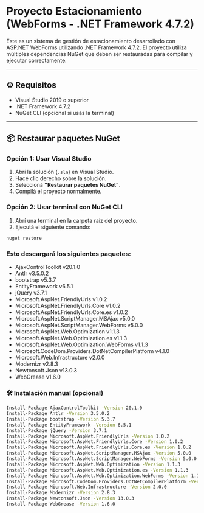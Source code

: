 # Proyecto Estacionamiento (WebForms - .NET Framework 4.7.2)

Este es un sistema de gestión de estacionamiento desarrollado con ASP.NET WebForms utilizando .NET Framework 4.7.2. El proyecto utiliza múltiples dependencias NuGet que deben ser restauradas para compilar y ejecutar correctamente.

---

## ⚙️ Requisitos

- Visual Studio 2019 o superior
- .NET Framework 4.7.2
- NuGet CLI (opcional si usás la terminal)

---

## 📦 Restaurar paquetes NuGet

### Opción 1: Usar Visual Studio
1. Abrí la solución (`.sln`) en Visual Studio.
2. Hacé clic derecho sobre la solución.
3. Seleccioná **"Restaurar paquetes NuGet"**.
4. Compilá el proyecto normalmente.

### Opción 2: Usar terminal con NuGet CLI
1. Abrí una terminal en la carpeta raíz del proyecto.
2. Ejecutá el siguiente comando:

```bash
nuget restore
```

### Esto descargará los siguientes paquetes:

- AjaxControlToolkit v20.1.0
- Antlr v3.5.0.2
- bootstrap v5.3.7
- EntityFramework v6.5.1
- jQuery v3.7.1
- Microsoft.AspNet.FriendlyUrls v1.0.2
- Microsoft.AspNet.FriendlyUrls.Core v1.0.2
- Microsoft.AspNet.FriendlyUrls.Core.es v1.0.2
- Microsoft.AspNet.ScriptManager.MSAjax v5.0.0
- Microsoft.AspNet.ScriptManager.WebForms v5.0.0
- Microsoft.AspNet.Web.Optimization v1.1.3
- Microsoft.AspNet.Web.Optimization.es v1.1.3
- Microsoft.AspNet.Web.Optimization.WebForms v1.1.3
- Microsoft.CodeDom.Providers.DotNetCompilerPlatform v4.1.0
- Microsoft.Web.Infrastructure v2.0.0
- Modernizr v2.8.3
- Newtonsoft.Json v13.0.3
- WebGrease v1.6.0  

### 🛠️ Instalación manual (opcional)
```bash
Install-Package AjaxControlToolkit -Version 20.1.0
Install-Package Antlr -Version 3.5.0.2
Install-Package bootstrap -Version 5.3.7
Install-Package EntityFramework -Version 6.5.1
Install-Package jQuery -Version 3.7.1
Install-Package Microsoft.AspNet.FriendlyUrls -Version 1.0.2
Install-Package Microsoft.AspNet.FriendlyUrls.Core -Version 1.0.2
Install-Package Microsoft.AspNet.FriendlyUrls.Core.es -Version 1.0.2
Install-Package Microsoft.AspNet.ScriptManager.MSAjax -Version 5.0.0
Install-Package Microsoft.AspNet.ScriptManager.WebForms -Version 5.0.0
Install-Package Microsoft.AspNet.Web.Optimization -Version 1.1.3
Install-Package Microsoft.AspNet.Web.Optimization.es -Version 1.1.3
Install-Package Microsoft.AspNet.Web.Optimization.WebForms -Version 1.1.3
Install-Package Microsoft.CodeDom.Providers.DotNetCompilerPlatform -Version 4.1.0
Install-Package Microsoft.Web.Infrastructure -Version 2.0.0
Install-Package Modernizr -Version 2.8.3
Install-Package Newtonsoft.Json -Version 13.0.3
Install-Package WebGrease -Version 1.6.0
```
